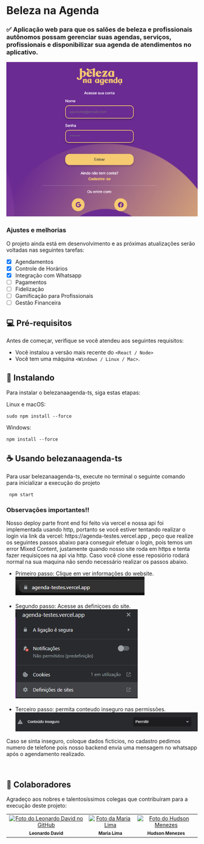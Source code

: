 # Beleza na Agenda

### ✅ Aplicação web para que os salões de beleza e profissionais autônomos possam gerenciar suas agendas, serviços, profissionais e disponibilizar sua agenda de atendimentos no aplicativo.



<img src="./src/assets/model-readme.png" alt="exemplo imagem">

### Ajustes e melhorias

O projeto ainda está em desenvolvimento e as próximas atualizações serão voltadas nas seguintes tarefas:

- [x] Agendamentos
- [x] Controle de Horários
- [x] Integração com Whatsapp
- [ ] Pagamentos
- [ ] Fidelização
- [ ] Gamificação para Profissionais
- [ ] Gestão Financeira

## 💻 Pré-requisitos

Antes de começar, verifique se você atendeu aos seguintes requisitos:



- Você instalou a versão mais recente do `<React / Node>`
- Você tem uma máquina `<Windows / Linux / Mac>`.

## 🚀 Instalando

Para instalar o belezanaagenda-ts, siga estas etapas:

Linux e macOS:

```
sudo npm install --force
```

Windows:

```
npm install --force
```

## ☕ Usando belezanaagenda-ts

Para usar belezanaagenda-ts, execute no terminal o seguinte comando para inicializar a execução do projeto

```
 npm start
```



<h3>Observações importantes!!</h3>

<p>Nosso deploy parte front end foi feito via vercel e nossa api foi implementada usando http, portanto se você estiver tentando realizar o login via link da vercel: <a>https://agenda-testes.vercel.app</a> , peço que realize os seguintes passos abaixo para conseguir efetuar o login, pois temos um error Mixed Content, justamente quando nosso site roda em https e tenta fazer requisiçoes na api via http. Caso você clone esse reposiório rodará normal na sua maquina não sendo necessário realizar os passos abaixo. 
 <ul>
     <li>
         <span>Primeiro passo: Clique em ver informações do website.</span>
         <br/>
     <img src="./src/assets/Screenshot_1.png" /></li>
      <br/>
     <li>
         <span>Segundo passo: Acesse as definiçoes do site.</span>
         <br/>
     <img src="./src/assets/Screenshot_2.png" /></li>
      <br/>
     <li>
         <span>Terceiro passo: permita conteudo inseguro nas permissões.</span>
     <img src="./src/assets/Screenshot_3.png" /></li>
     </ul>
<p>
 Caso se sinta inseguro, coloque dados ficticios, no cadastro pedimos numero de telefone pois nosso backend envia uma mensagem no whatsapp após o agendamento realizado.        
</p>





​     





## 🤝 Colaboradores

Agradeço aos nobres e talentosíssimos colegas que contribuíram para a execução deste projeto:

<table>
  <tr>
    <td align="center">
      <a href="https://github.com/Leoodaviid">
        <img src="https://avatars.githubusercontent.com/u/104696611?v=4" width="100px;" alt="Foto do Leonardo David no GitHub"/><br>
        <sub>
          <b>Leonardo David</b>
        </sub>
      </a>
    </td>
    <td align="center">
      <a href="https://github.com/LimaMaria">
        <img src="https://avatars.githubusercontent.com/u/103046508?v=4" width="100px;" alt="Foto da Maria Lima"/><br>
        <sub>
          <b>Maria Lima</b>
        </sub>
      </a>
    </td>
    <td align="center">
      <a href="https://github.com/HudsonMenezes">
        <img src="https://avatars.githubusercontent.com/u/99617992?v=4" width="100px;" alt="Foto do Hudson Menezes"/><br>
        <sub>
          <b>Hudson Menezes</b>
        </sub>
      </a>
    </td>
  </tr>
</table>
